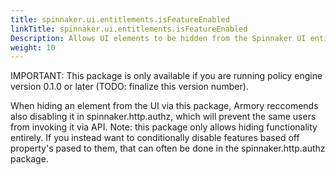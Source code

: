 ```yaml
---
title: spinnaker.ui.entitlements.isFeatureEnabled
linkTitle: spinnaker.ui.entitlements.isFeatureEnabled
Description: Allows UI elements to be hidden from the Spinnaker UI entirely.
weight: 10
---
```

IMPORTANT: This package is only available if you are running policy engine version 0.1.0 or later (TODO: finalize this version number).

When hiding an element from the UI via this package, Armory reccomends also disabling it in spinnaker.http.authz, which will prevent the same users from invoking it via API.
Note: this package only allows hiding functionality entirely. If you instead want to conditionally disable features based off property's pased to them, that can often be done in the spinnaker.http.authz package.
